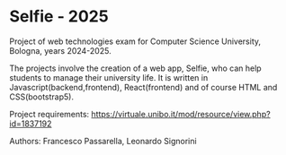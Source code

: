 # Selfie - 2025
Project of web technologies exam for Computer Science University, Bologna, years 2024-2025.

The projects involve the creation of a web app, Selfie, who can help students to manage their university life.
It is written in Javascript(backend,frontend), React(frontend) and of course HTML and CSS(bootstrap5).

Project requirements: https://virtuale.unibo.it/mod/resource/view.php?id=1837192

Authors: Francesco Passarella, Leonardo Signorini

